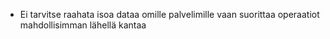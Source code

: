 * Ei tarvitse raahata isoa dataa omille palvelimille vaan suorittaa operaatiot mahdollisimman lähellä kantaa